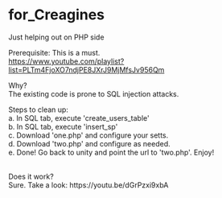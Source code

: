 # for_Creagines <br />
Just helping out on PHP side <br />

Prerequisite: This is a must.<br />
https://www.youtube.com/playlist?list=PLTm4FjoXO7ndjPE8JXrJ9MjMfsJv956Qm <br />

Why?<br />
The existing code is prone to SQL injection attacks.<br />

Steps to clean up:<br />
a. In SQL tab, execute 'create_users_table'<br />
b. In SQL tab, execute 'insert_sp'<br />
c. Download 'one.php' and configure your setts.<br />
d. Download 'two.php' and configure as needed.<br />
e. Done! Go back to unity and point the url to 'two.php'. Enjoy!

<br />
Does it work? </br />
Sure. Take a look: https://youtu.be/dGrPzxi9xbA
